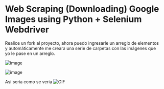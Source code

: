 # Web Scraping (Downloading) Google Images using Python + Selenium Webdriver

Realice un fork al proyecto, ahora puedo ingresarle un arreglo de elementos y automáticamente me creara una serie de carpetas con las imágenes que yo le pase en un arreglo.

![image](https://user-images.githubusercontent.com/83243886/162602212-15db99bf-fa2f-4571-b918-d2f25eb4655a.png)


![image](https://user-images.githubusercontent.com/83243886/162602216-a4fd2448-b50a-4626-8b5a-1da5d3f53466.png)

Asi seria como se veria
<img  alt="GIF" src="https://github.com/Programacion315/Downloading_Google_Images/blob/main/funcionamiento.gif" />

